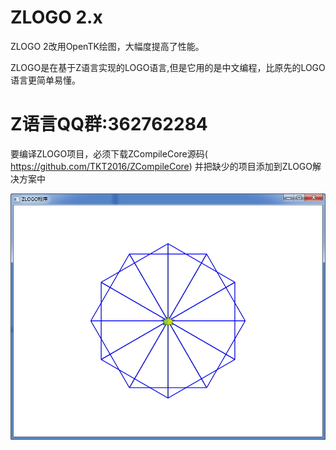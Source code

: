 # ZLOGO 2.x

ZLOGO 2改用OpenTK绘图，大幅度提高了性能。

ZLOGO是在基于Z语言实现的LOGO语言,但是它用的是中文编程，比原先的LOGO语言更简单易懂。


# Z语言QQ群:362762284

要编译ZLOGO项目，必须下载ZCompileCore源码( https://github.com/TKT2016/ZCompileCore)
并把缺少的项目添加到ZLOGO解决方案中

![](https://github.com/TKT2016/ZLOGO2/blob/master/ZLOGO2.jpg)



